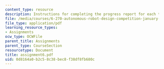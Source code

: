 ```yaml
---
content_type: resource
description: Instructions for completing the progress report for each team.
file: /media/courses/6-270-autonomous-robot-design-competition-january-iap-2005/0d8164a0b2c58c38bec8f38df8fb680c_assignment6.pdf
file_type: application/pdf
learning_resource_types:
- Assignments
ocw_type: OCWFile
parent_title: Assignments
parent_type: CourseSection
resourcetype: Document
title: assignment6.pdf
uid: 0d8164a0-b2c5-8c38-bec8-f38df8fb680c
---
```

